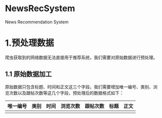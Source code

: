 # NewsRecSystem
News  Recommendation System

# 1.预处理数据

爬虫获取到的网络数据无法直接用于推荐系统，我们需要对原始数据进行预处理。

## 1.1 原始数据加工

原始数据只包含标题、时间和正文这三个字段，我们需要增加唯一编号、类别、浏览次数以及跟帖次数等这几个字段，预处理后的数据格式如下：

|唯一编号|类别|时间|浏览次数|跟帖次数|标题|正文|
|:----:|:----:|:----:|:----:|:----:|:----:|:----:|
||||||||
